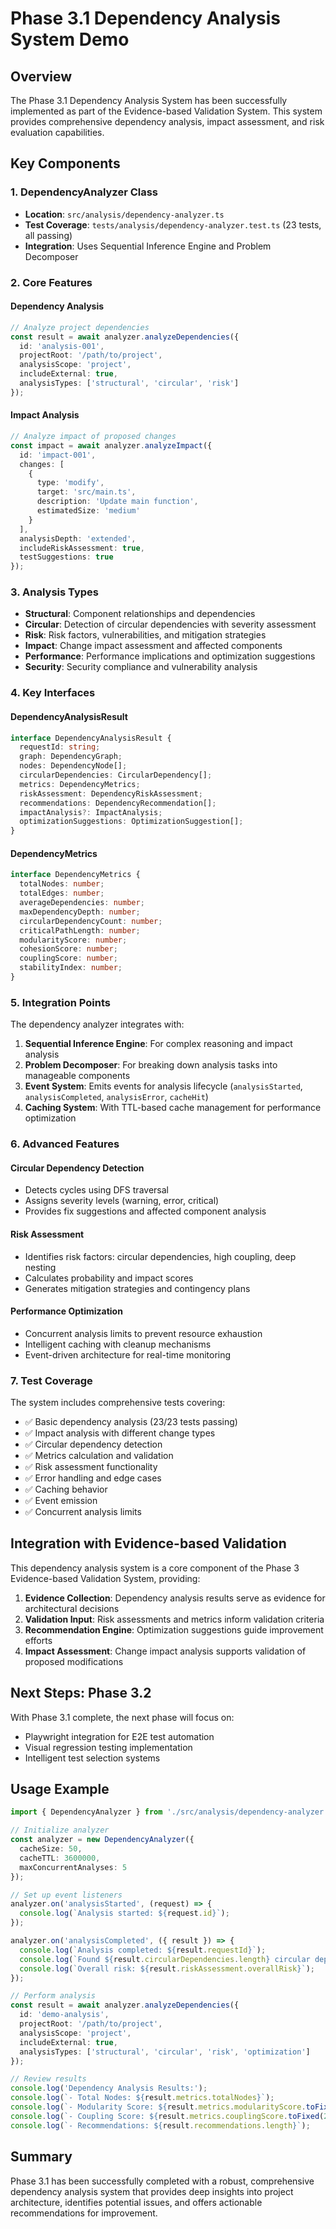 # Phase 3.1 Dependency Analysis System Demo

## Overview

The Phase 3.1 Dependency Analysis System has been successfully implemented as part of the Evidence-based Validation System. This system provides comprehensive dependency analysis, impact assessment, and risk evaluation capabilities.

## Key Components

### 1. DependencyAnalyzer Class
- **Location**: `src/analysis/dependency-analyzer.ts`
- **Test Coverage**: `tests/analysis/dependency-analyzer.test.ts` (23 tests, all passing)
- **Integration**: Uses Sequential Inference Engine and Problem Decomposer

### 2. Core Features

#### Dependency Analysis
```typescript
// Analyze project dependencies
const result = await analyzer.analyzeDependencies({
  id: 'analysis-001',
  projectRoot: '/path/to/project',
  analysisScope: 'project',
  includeExternal: true,
  analysisTypes: ['structural', 'circular', 'risk']
});
```

#### Impact Analysis
```typescript
// Analyze impact of proposed changes
const impact = await analyzer.analyzeImpact({
  id: 'impact-001',
  changes: [
    {
      type: 'modify',
      target: 'src/main.ts',
      description: 'Update main function',
      estimatedSize: 'medium'
    }
  ],
  analysisDepth: 'extended',
  includeRiskAssessment: true,
  testSuggestions: true
});
```

### 3. Analysis Types

- **Structural**: Component relationships and dependencies
- **Circular**: Detection of circular dependencies with severity assessment
- **Risk**: Risk factors, vulnerabilities, and mitigation strategies
- **Impact**: Change impact assessment and affected components
- **Performance**: Performance implications and optimization suggestions
- **Security**: Security compliance and vulnerability analysis

### 4. Key Interfaces

#### DependencyAnalysisResult
```typescript
interface DependencyAnalysisResult {
  requestId: string;
  graph: DependencyGraph;
  nodes: DependencyNode[];
  circularDependencies: CircularDependency[];
  metrics: DependencyMetrics;
  riskAssessment: DependencyRiskAssessment;
  recommendations: DependencyRecommendation[];
  impactAnalysis?: ImpactAnalysis;
  optimizationSuggestions: OptimizationSuggestion[];
}
```

#### DependencyMetrics
```typescript
interface DependencyMetrics {
  totalNodes: number;
  totalEdges: number;
  averageDependencies: number;
  maxDependencyDepth: number;
  circularDependencyCount: number;
  criticalPathLength: number;
  modularityScore: number;
  cohesionScore: number;
  couplingScore: number;
  stabilityIndex: number;
}
```

### 5. Integration Points

The dependency analyzer integrates with:

1. **Sequential Inference Engine**: For complex reasoning and impact analysis
2. **Problem Decomposer**: For breaking down analysis tasks into manageable components
3. **Event System**: Emits events for analysis lifecycle (`analysisStarted`, `analysisCompleted`, `analysisError`, `cacheHit`)
4. **Caching System**: With TTL-based cache management for performance optimization

### 6. Advanced Features

#### Circular Dependency Detection
- Detects cycles using DFS traversal
- Assigns severity levels (warning, error, critical)
- Provides fix suggestions and affected component analysis

#### Risk Assessment
- Identifies risk factors: circular dependencies, high coupling, deep nesting
- Calculates probability and impact scores
- Generates mitigation strategies and contingency plans

#### Performance Optimization
- Concurrent analysis limits to prevent resource exhaustion
- Intelligent caching with cleanup mechanisms
- Event-driven architecture for real-time monitoring

### 7. Test Coverage

The system includes comprehensive tests covering:
- ✅ Basic dependency analysis (23/23 tests passing)
- ✅ Impact analysis with different change types
- ✅ Circular dependency detection
- ✅ Metrics calculation and validation
- ✅ Risk assessment functionality
- ✅ Error handling and edge cases
- ✅ Caching behavior
- ✅ Event emission
- ✅ Concurrent analysis limits

## Integration with Evidence-based Validation

This dependency analysis system is a core component of the Phase 3 Evidence-based Validation System, providing:

1. **Evidence Collection**: Dependency analysis results serve as evidence for architectural decisions
2. **Validation Input**: Risk assessments and metrics inform validation criteria
3. **Recommendation Engine**: Optimization suggestions guide improvement efforts
4. **Impact Assessment**: Change impact analysis supports validation of proposed modifications

## Next Steps: Phase 3.2

With Phase 3.1 complete, the next phase will focus on:
- Playwright integration for E2E test automation
- Visual regression testing implementation
- Intelligent test selection systems

## Usage Example

```typescript
import { DependencyAnalyzer } from './src/analysis/dependency-analyzer.js';

// Initialize analyzer
const analyzer = new DependencyAnalyzer({
  cacheSize: 50,
  cacheTTL: 3600000,
  maxConcurrentAnalyses: 5
});

// Set up event listeners
analyzer.on('analysisStarted', (request) => {
  console.log(`Analysis started: ${request.id}`);
});

analyzer.on('analysisCompleted', ({ result }) => {
  console.log(`Analysis completed: ${result.requestId}`);
  console.log(`Found ${result.circularDependencies.length} circular dependencies`);
  console.log(`Overall risk: ${result.riskAssessment.overallRisk}`);
});

// Perform analysis
const result = await analyzer.analyzeDependencies({
  id: 'demo-analysis',
  projectRoot: '/path/to/project',
  analysisScope: 'project',
  includeExternal: true,
  analysisTypes: ['structural', 'circular', 'risk', 'optimization']
});

// Review results
console.log('Dependency Analysis Results:');
console.log(`- Total Nodes: ${result.metrics.totalNodes}`);
console.log(`- Modularity Score: ${result.metrics.modularityScore.toFixed(2)}`);
console.log(`- Coupling Score: ${result.metrics.couplingScore.toFixed(2)}`);
console.log(`- Recommendations: ${result.recommendations.length}`);
```

## Summary

Phase 3.1 has been successfully completed with a robust, comprehensive dependency analysis system that provides deep insights into project architecture, identifies potential issues, and offers actionable recommendations for improvement.